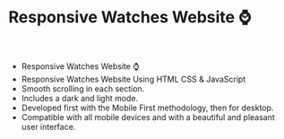 <h1>Responsive Watches Website ⌚</h1>
<br/>
<ul>
<li>Responsive Watches Website ⌚</li>
<li>Responsive Watches Website Using HTML CSS & JavaScript</li>
<li>Smooth scrolling in each section.</li>
<li>Includes a dark and light mode.</li>
<li>Developed first with the Mobile First methodology, then for desktop.</li>
<li>Compatible with all mobile devices and with a beautiful and pleasant user interface.</li>
<ul/>
